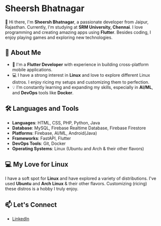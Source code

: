 # Sheersh Bhatnagar

👋 Hi there, I'm **Sheersh Bhatnagar**, a passionate developer from Jaipur, Rajasthan. Currently, I'm studying at **SRM University, Chennai**. I love programming and creating amazing apps using **Flutter**. Besides coding, I enjoy playing games and exploring new technologies.

## 🚀 About Me
- 🌱 I'm a **Flutter Developer** with experience in building cross-platform mobile applications.
- 💻 I have a strong interest in **Linux** and love to explore different Linux distros. I enjoy ricing my setups and customizing them to perfection.
- 💡 I’m constantly learning and expanding my skills, especially in **AI/ML**, and **DevOps** tools like **Docker**.

## 🛠️ Languages and Tools
- **Languages**: HTML, CSS, PHP, Python, Java
- **Database**: MySQL, Firebase Realtime Database, Firebase Firestore
- **Platforms**: Firebase, AI/ML, Android(Java)
- **Frameworks**: FastAPI, Flutter
- **DevOps Tools**: Git, Docker
- **Operating Systems**: Linux (Ubuntu and Arch & their other flavors)

## 💻 My Love for Linux
I have a soft spot for **Linux** and have explored a variety of distributions. I've used **Ubuntu** and **Arch Linux** & their other flavors. Customizing (ricing) these distros is a hobby I truly enjoy.

## 📫 Let's Connect
- [LinkedIn](https://linkedin.com/in/your-profile)


<!--
**SheershBhatnagar/SheershBhatnagar** is a ✨ _special_ ✨ repository because its `README.md` (this file) appears on your GitHub profile.

Here are some ideas to get you started:

- 🔭 I’m currently working on ...
- 🌱 I’m currently learning ...
- 👯 I’m looking to collaborate on ...
- 🤔 I’m looking for help with ...
- 💬 Ask me about ...
- 📫 How to reach me: ...
- 😄 Pronouns: ...
- ⚡ Fun fact: ...
-->
